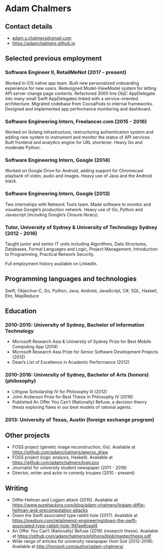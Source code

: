 # Adam Chalmers

## Contact details

 - adam.s.chalmers@gmail.com
 - https://adamchalmers.github.io

## Selected previous employment

### Software Engineer II, RetailMeNot (2017 - present)
Worked in iOS native app team. Built new personalized onboarding experience for new users. Redesigned Model-ViewModel system for letting API server change page contents. Refactored 3000 line ObjC AppDelegate into many small Swift AppDelegates linked with a service-oriented architecture. Migrated codebase from CocoaPods to internal frameworks. Designed and implemented app performance monitoring and dashboard.

### Software Engineering Intern, Freelancer.com (2015 - 2016)
Worked on Golang infrastructure, restructuring authentication system and adding new system to instrument and monitor the status of API services. Built frontend and analytics engine for URL shortener. Heavy Go and moderate Python.

### Software Engineering Intern, Google (2014)
Worked on Google Drive for Android, adding support for Chromecast playback of video, audio and images. Heavy use of Java and the Android stack.

### Software Engineering Intern, Google (2013)
Two internships with Network Tools team. Made software to monitor and visualise Google’s production network. Heavy use of Go, Python and Javascript (including Google’s Closure library).

### Tutor, University of Sydney & University of Technology Sydney (2012 - 2016)
Taught junior and senior IT units including Algorithms, Data Structures, Databases, Formal Languages and Logic, Project Management, Introduction to Programming, Practical Network Security.

Full employment history available on LinkedIn.

## Programming languages and technologies
Swift, Objective-C, Go, Python, Java, Android, JavaScript, C#, SQL, Haskell, Elm, MapReduce

## Education

### 2010-2015: University of Sydney, Bachelor of Information Technology
 - Microsoft Research Asia & University of Sydney Prize for Best Mobile Computing App (2014)
 - Microsoft Research Asia Prize for Senior Software Development Projects (2012)
 - Dean’s List of Excellence in Academic Performance (2012)

### 2010-2016: University of Sydney, Bachelor of Arts (honors) (philosophy)
 - Lithgow Scholarship IV for Philosophy III (2012)
 - John Anderson Prize for Best Thesis in Philosophy IV (2016)
 - Published An Offer You Can’t (Rationally) Refuse, a decision theory thesis exploring flaws
in our best models of rational agents.

### 2013: University of Texas, Austin (foreign exchange program)

## Other projects
 - FOSS project (genetic image reconstruction, Go). Available at https://github.com/adamchalmers/approx_draw
 - FOSS project (logic analysis, Haskell). Available at https://github.com/adamchalmers/logiczoo
 - Journalist for university student newspaper (2011 - 2016)
 - Director, writer and actor in comedy troupes (2010 - present)

## Writing
 - Diffie-Helman and Logjam attack (2015). Available at https://www.purehacking.com/blog/adam-chalmers/logjam-diffie-hellman-and-precomputation-attacks
 - Down the Swift associated type rabbit hole (2017). Available at https://medium.com/retailmenot-engineering/down-the-swift-associated-type-rabbit-hole-1f41ee6ceaf4
 - An Offer You Can’t (Rationally) Refuse (2016) (research thesis). Available at https://github.com/adamchalmers/philhons/blob/master/thesis.pdf
 - Wide range of articles for university newspaper Honi Soit (2012-2016). Available at http://honisoit.com/author/adam-chalmers/
